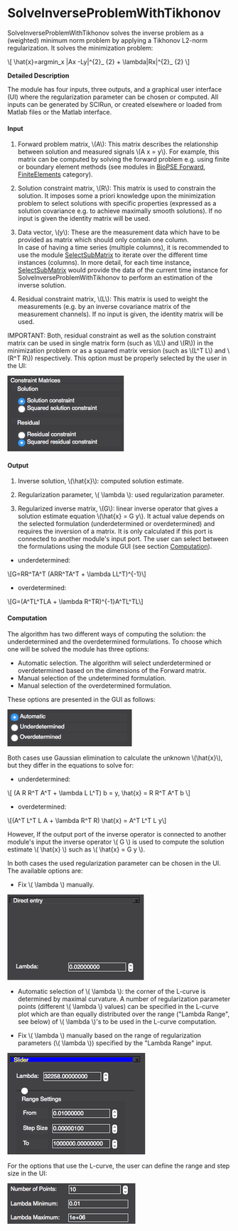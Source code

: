 # SolveInverseProblemWithTikhonov

<script type="text/javascript" async
  src="https://cdn.mathjax.org/mathjax/latest/MathJax.js?config=TeX-AMS_CHTML">
</script>

SolveInverseProblemWithTikhonov solves the inverse problem as a (weighted) minimum norm problem by applying a Tikhonov L2-norm regularization.
It solves the minimization problem:

\\[ \hat{x}=argmin_x \|Ax -Ly\|^{2}_ {2} + \lambda\|Rx\|^{2}_ {2} \\]

**Detailed Description**

The module has four inputs, three outputs, and a graphical user interface (UI) where the regularization parameter can be chosen or computed.
All inputs can be generated by SCIRun, or created elsewhere or loaded from Matlab files or the Matlab interface.

#### Input

1. Forward problem matrix, \\(A\\): This matrix describes the relationship between solution and measured signals \\(A x = y\\).
For example, this matrix can be computed by solving the forward problem e.g. using finite or boundary element methods (see modules in  [BioPSE Forward](http://scirundocwiki.sci.utah.edu/SCIRunDocs/index.php/CIBC:Documentation:SCIRun:Reference:BioPSE "TODO Change once it's off the wiki"), [FiniteElements](../FiniteElements/index.html) category).

2. Solution constraint matrix, \\(R\\): This matrix is used to constrain the solution. It imposes some a priori knowledge upon the minimization problem to select solutions
with specific properties (expressed as a solution covariance e.g. to achieve maximally smooth solutions). If no input is given the identity matrix will be used.

3. Data vector, \\(y\\): These are the measurement data which have to be provided as matrix which should only contain one column.  
In case of having a time series (multiple columns), it is recommended to use the module [SelectSubMatrix](../Math/SelectSubMatrix.md) to iterate over the different time instances (columns). In more detail, for each time instance, [SelectSubMatrix](../Math/SelectSubMatrix.md) would provide the data of the current time instance for SolveInverseProblemWithTikhonov to perform an estimation of the inverse solution.

4. Residual constraint matrix, \\(L\\): This matrix is used to weight the measurements (e.g. by an inverse covariance matrix of the measurement channels).
If no input is given, the identity matrix will be used.

IMPORTANT: Both, residual constraint as well as the solution constraint matrix can be used in single matrix form (such as \\(L\\) and \\(R\\)) in the minimization problem or as a squared matrix version (such as \\(L^T L\\) and \\(R^T R\\)) respectively. This option must be properly selected by the user in the UI:

![alt text](../module_images/Tikhonov_gui_lcurve_reg_subcases.png)

#### Output

1. Inverse solution, \\(\hat{x}\\): computed solution estimate.

2. Regularization parameter, \\( \lambda \\): used regularization parameter.

3. Regularized inverse matrix, \\(G\\): linear inverse operator that gives a solution estimate equation \\(\hat{x} = G y\\). It actual value depends on the selected formulation (underdetermined or overdetermined) and requires the inversion of a matrix. It is only calculated if this port is connected to another module's input port.
The user can select between the formulations using the module GUI (see section [Computation](#computation)).

* underdetermined:

\\[G=RR^TA^T (ARR^TA^T + \lambda LL^T)^{-1}\\]

* overdetermined:

\\[G=(A^TL^TLA + \lambda R^TR)^{-1}A^TL^TL\\]

#### Computation

The algorithm has two different ways of computing the solution: the underdetermined and the overdetermined formulations.
To choose which one will be solved the module has three options:

* Automatic selection. The algorithm will select underdetermined or overdetermined based on the dimensions of the Forward matrix.
* Manual selection of the undetermined formulation.
* Manual selection of the overdetermined formulation.

These options are presented in the GUI as follows:

![alt text](../module_images/Tikhonov_gui_lcurve_reg_cases.png)

Both cases use Gaussian elimination to calculate the unknown \\(\hat{x}\\), but they differ in the equations to solve for:

* underdetermined:

\\[ (A R R^T A^T + \lambda L L^T) b = y, \hat{x} = R R^T A^T b  \\]

* overdetermined:

\\[(A^T L^T L A + \lambda R^T R) \hat{x} = A^T L^T L y\\]

However, If the output port of the inverse operator is connected to another module's input the inverse operator \\( G \\) is used to compute the
solution estimate \\( \hat{x} \\) such as \\( \hat{x} = G y \\).

In both cases the used regularization parameter can be chosen in the UI.
The available options are:

* Fix \\( \lambda \\) manually.

![alt text](../module_images/Tikhonov_gui_enter_val.png)

* Automatic selection of \\( \lambda \\): the corner of the L-curve is determined by maximal curvature. A number of regularization parameter points (different \\( \lambda \\) values) can be specified in the L-curve plot which are than equally distributed over the range ("Lambda Range", see below) of \\( \lambda \\)'s to be used in the L-curve computation.

* Fix \\( \lambda \\) manually based on the range of regularization parameters (\\( \lambda \\)) specified by the "Lambda Range" input.

![alt text](../module_images/Tikhonov_gui_slider.png)

For the options that use the L-curve, the user can define the range and step size in the UI:

![alt text](../module_images/Tikhonov_gui_lcurve_range.png)
